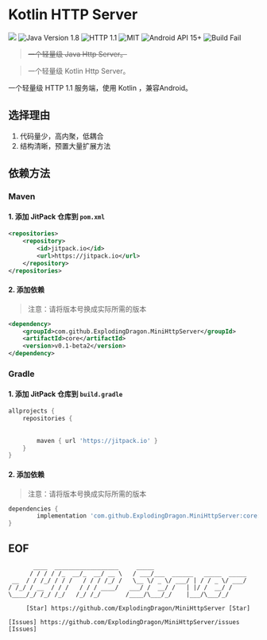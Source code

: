 # Kotlin HTTP Server





[![](https://jitpack.io/v/ExplodingDragon/MiniHttpServer.svg)](https://jitpack.io/#ExplodingDragon/MiniHttpServer)
![Java Version 1.8](https://img.shields.io/badge/JAVA-1.8+-red.svg)    ![HTTP 1.1](https://img.shields.io/badge/HTTP-1.1-pink.svg)     ![MIT](https://img.shields.io/badge/license-MIT-pink.svg)       ![Android API 15+](https://img.shields.io/badge/Android-15+-PINK.svg)       ![Build Fail](https://img.shields.io/badge/Build-Success-pink.svg)

> ~~一个轻量级 Java Http Server。~~

> 一个轻量级 Kotlin Http Server。


一个轻量级 HTTP 1.1 服务端，使用 Kotlin ，兼容Android。

## 选择理由

1. 代码量少，高内聚，低耦合
2. 结构清晰，预置大量扩展方法


## 依赖方法

### Maven

#### 1. 添加 JitPack 仓库到 ``` pom.xml ```

```xml
<repositories>
	<repository>
	    <id>jitpack.io</id>
	    <url>https://jitpack.io</url>
	</repository>
</repositories>
```

#### 2. 添加依赖

> 注意：请将版本号换成实际所需的版本
 
```xml
<dependency>
    <groupId>com.github.ExplodingDragon.MiniHttpServer</groupId>
    <artifactId>core</artifactId>
    <version>v0.1-beta2</version>
</dependency>
```

### Gradle

#### 1. 添加 JitPack 仓库到 ```build.gradle```

```groovy
allprojects {
	repositories {
	
	
		maven { url 'https://jitpack.io' }
	}
}
```

#### 2. 添加依赖

> 注意：请将版本号换成实际所需的版本 

```groovy
dependencies {
        implementation 'com.github.ExplodingDragon.MiniHttpServer:core:v0.1-beta2'
}
```



EOF
----

```
       ____  __________________     _____
      / / / / /_  __/_  __/ __ \   / ___/___  ______   _____  _____
 __  / / /_/ / / /   / / / /_/ /   \__ \/ _ \/ ___/ | / / _ \/ ___/
/ /_/ / __  / / /   / / / ____/   ___/ /  __/ /   | |/ /  __/ /
\____/_/ /_/ /_/   /_/ /_/       /____/\___/_/    |___/\___/_/

     [Star] https://github.com/ExplodingDragon/MiniHttpServer [Star]

[Issues] https://github.com/ExplodingDragon/MiniHttpServer/issues [Issues]

```




